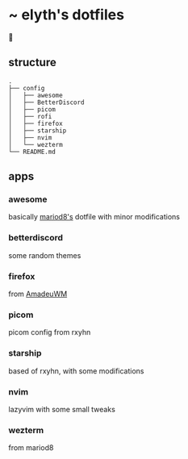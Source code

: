# ~ elyth's dotfiles

:turtle:

## structure
```
.
├── config
│   ├── awesome
│   ├── BetterDiscord
│   ├── picom
│   ├── rofi
│   ├── firefox
│   ├── starship
│   ├── nvim
│   └── wezterm
└── README.md
```

## apps

### awesome

basically [mariod8's](github.com/mariod8/dotfile) dotfile with minor modifications

### betterdiscord

some random themes

### firefox

from [AmadeuWM](https://github.com/AmadeusWM/dotfiles-hyprland/tree/main/dots/firefox)

### picom

picom config from rxyhn

### starship

based of rxyhn, with some modifications

### nvim

lazyvim with some small tweaks

### wezterm

from mariod8
